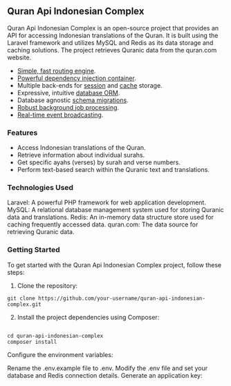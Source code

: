 ## Quran Api Indonesian Complex

Quran Api Indonesian Complex is an open-source project that provides an API for accessing Indonesian translations of the Quran. It is built using the Laravel framework and utilizes MySQL and Redis as its data storage and caching solutions. The project retrieves Quranic data from the quran.com website.

-   [Simple, fast routing engine](https://laravel.com/docs/routing).
-   [Powerful dependency injection container](https://laravel.com/docs/container).
-   Multiple back-ends for [session](https://laravel.com/docs/session) and [cache](https://laravel.com/docs/cache) storage.
-   Expressive, intuitive [database ORM](https://laravel.com/docs/eloquent).
-   Database agnostic [schema migrations](https://laravel.com/docs/migrations).
-   [Robust background job processing](https://laravel.com/docs/queues).
-   [Real-time event broadcasting](https://laravel.com/docs/broadcasting).

### Features

-   Access Indonesian translations of the Quran.
-   Retrieve information about individual surahs.
-   Get specific ayahs (verses) by surah and verse numbers.
-   Perform text-based search within the Quranic text and translations.

### Technologies Used

Laravel: A powerful PHP framework for web application development.
MySQL: A relational database management system used for storing Quranic data and translations.
Redis: An in-memory data structure store used for caching frequently accessed data.
quran.com: The data source for retrieving Quranic data.

### Getting Started

To get started with the Quran Api Indonesian Complex project, follow these steps:

1. Clone the repository:

```
git clone https://github.com/your-username/quran-api-indonesian-complex.git
```

2. Install the project dependencies using Composer:

```

cd quran-api-indonesian-complex
composer install

```

Configure the environment variables:

Rename the .env.example file to .env.
Modify the .env file and set your database and Redis connection details.
Generate an application key:
